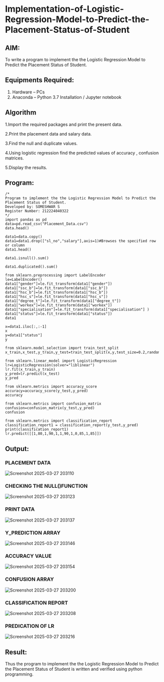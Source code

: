 # Implementation-of-Logistic-Regression-Model-to-Predict-the-Placement-Status-of-Student

## AIM:
To write a program to implement the the Logistic Regression Model to Predict the Placement Status of Student.

## Equipments Required:
1. Hardware – PCs
2. Anaconda – Python 3.7 Installation / Jupyter notebook

## Algorithm
1.Import the required packages and print the present data.

2.Print the placement data and salary data.

3.Find the null and duplicate values.

4.Using logistic regression find the predicted values of accuracy , confusion matrices.

5.Display the results.

## Program:
```
/*
Program to implement the the Logistic Regression Model to Predict the Placement Status of Student.
Developed by: SOMESHWAR S
Register Number: 212224040322
*/
import pandas as pd
data=pd.read_csv("Placement_Data.csv")
data.head()

data1=data.copy()
data1=data1.drop(["sl_no","salary"],axis=1)#Browses the specified row or column
data1.head()

data1.isnull().sum()

data1.duplicated().sum()

from sklearn.preprocessing import LabelEncoder
le=LabelEncoder()
data1["gender"]=le.fit_transform(data1["gender"])
data1["ssc_b"]=le.fit_transform(data1["ssc_b"])
data1["hsc_b"]=le.fit_transform(data1["hsc_b"])
data1["hsc_s"]=le.fit_transform(data1["hsc_s"])
data1["degree_t"]=le.fit_transform(data1["degree_t"])
data1["workex"]=le.fit_transform(data1["workex"])
data1["specialisation"]=le.fit_transform(data1["specialisation"] )     
data1["status"]=le.fit_transform(data1["status"])       
data1 

x=data1.iloc[:,:-1]
x
y=data1["status"]
y

from sklearn.model_selection import train_test_split
x_train,x_test,y_train,y_test=train_test_split(x,y,test_size=0.2,random_state=0)

from sklearn.linear_model import LogisticRegression
lr=LogisticRegression(solver="liblinear")
lr.fit(x_train,y_train)
y_pred=lr.predict(x_test)
y_pred

from sklearn.metrics import accuracy_score
accuracy=accuracy_score(y_test,y_pred)
accuracy

from sklearn.metrics import confusion_matrix
confusion=confusion_matrix(y_test,y_pred)
confusion

from sklearn.metrics import classification_report
classification_report1 = classification_report(y_test,y_pred)
print(classification_report1)
lr.predict([[1,80,1,90,1,1,90,1,0,85,1,85]])
```

## Output:
### PLACEMENT DATA
![Screenshot 2025-03-27 203110](https://github.com/user-attachments/assets/3ddf8e96-53c7-4e74-9bf3-7a7f0f695cee)

### CHECKING THE NULL()FUNCTION
![Screenshot 2025-03-27 203123](https://github.com/user-attachments/assets/0f83111f-8e17-4975-ad82-560b3e425fb4)

### PRINT DATA
![Screenshot 2025-03-27 203137](https://github.com/user-attachments/assets/cabfce49-461d-4c5f-887b-b59e40898a23)

### Y_PREDICTION ARRAY
![Screenshot 2025-03-27 203146](https://github.com/user-attachments/assets/af1e36f9-0bc6-4361-a0ad-1e0feea18868)

### ACCURACY VALUE
 ![Screenshot 2025-03-27 203154](https://github.com/user-attachments/assets/a430d545-756a-4fa0-8e1d-75b52f923f62)

### CONFUSION ARRAY
![Screenshot 2025-03-27 203200](https://github.com/user-attachments/assets/e6bf7de7-d511-4171-a7c4-065de1462d5b)

### CLASSIFICATION REPORT
![Screenshot 2025-03-27 203208](https://github.com/user-attachments/assets/260dff5d-f732-476c-83e9-e7b468696623)

### PREDICATION OF LR
![Screenshot 2025-03-27 203216](https://github.com/user-attachments/assets/b68bd9b2-2f3b-46b7-97a6-134d1d8556eb)

## Result:
Thus the program to implement the the Logistic Regression Model to Predict the Placement Status of Student is written and verified using python programming.
